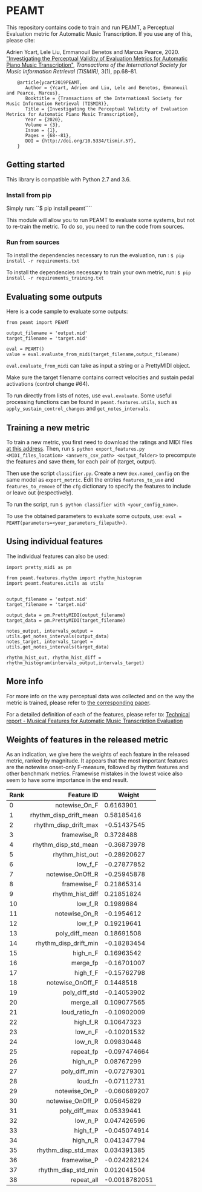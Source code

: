 # PEAMT

This repository contains code to train and run PEAMT, a Perceptual Evaluation metric for Automatic Music Transcription.
If you use any of this, please cite:

Adrien Ycart, Lele Liu, Emmanouil Benetos and Marcus Pearce, 2020. ["Investigating the Perceptual Validity of Evaluation Metrics for Automatic Piano Music Transcription"](https://transactions.ismir.net/articles/10.5334/tismir.57), _Transactions of the International Society for Music Information Retrieval (TISMIR)_, 3(1), pp.68–81.

```  
    @article{ycart2019PEAMT,
       Author = {Ycart, Adrien and Liu, Lele and Benetos, Emmanouil and Pearce, Marcus},    
       Booktitle = {Transactions of the International Society for Music Information Retrieval (TISMIR)},    
       Title = {Investigating the Perceptual Validity of Evaluation Metrics for Automatic Piano Music Transcription},       
       Year = {2020},
       Volume = {3},
       Issue = {1},
       Pages = {68--81},
       DOI = {http://doi.org/10.5334/tismir.57},
    }  
```
## Getting started

This library is compatible with Python 2.7 and 3.6.

### Install from pip

Simply run: ``$ pip install peamt````

This module will allow you to run PEAMT to evaluate some systems, but not to re-train the metric. To do so, you need to run the code from sources.

### Run from sources

To install the dependencies necessary to run the evaluation, run : ```$ pip install -r requirements.txt```

To install the dependencies necessary to train your own metric, run: ```$ pip install -r requirements_training.txt```

## Evaluating some outputs

Here is a code sample to evaluate some outputs:

```
from peamt import PEAMT

output_filename = 'output.mid'
target_filename = 'target.mid'

eval = PEAMT()
value = eval.evaluate_from_midi(target_filename,output_filename)
```

```eval.evaluate_from_midi``` can take as input a string or a PrettyMIDI object.

Make sure the target filename contains correct velocities and sustain pedal activations (control change &#35;64).

To run directly from lists of notes, use ```eval.evaluate```.
Some useful processing functions can be found in ```peamt.features.utils```, such as
```apply_sustain_control_changes``` and ```get_notes_intervals```.


## Training a new metric


To train a new metric, you first need to download the ratings and MIDI files [at this address](https://zenodo.org/record/3746863).
Then, run ```$ python export_features.py <MIDI_files_location> <answers_csv_path> <output_folder>``` to precompute the features and save them, for each pair of (target, output).

Then use the script ```classifier.py```.
Create a new ```@ex.named_config``` on the same model as ```export_metric```.
Edit the entries ```features_to_use``` and ```features_to_remove``` of the ```cfg``` dictionary to specify the features to include or leave out (respectively).

To run the script, run ```$ python classifier with <your_config_name>```.

To use the obtained parameters to evaluate some outputs, use: ```eval = PEAMT(parameters=<your_parameters_filepath>)```.

## Using individual features

The individual features can also be used:

```
import pretty_midi as pm

from peamt.features.rhythm import rhythm_histogram
import peamt.features.utils as utils


output_filename = 'output.mid'
target_filename = 'target.mid'

output_data = pm.PrettyMIDI(output_filename)
target_data = pm.PrettyMIDI(target_filename)

notes_output, intervals_output = utils.get_notes_intervals(output_data)
notes_target, intervals_target = utils.get_notes_intervals(target_data)

rhythm_hist_out, rhythm_hist_diff = rhythm_histogram(intervals_output,intervals_target)
```

## More info

For more info on the way perceptual data was collected and on the way the metric is trained, please refer to [the corresponding paper](TODO).

For a detailed definition of each of the features, please refer to: [Technical report - Musical Features for Automatic Music Transcription Evaluation](https://arxiv.org/abs/2004.07171)


## Weights of features in the released metric

As an indication, we give here the weights of each feature in the released metric, ranked by
magnitude.
It appears that the most important features are the notewise onset-only F-measure, followed by rhythm features and other benchmark metrics.
Framewise mistakes in the lowest voice also seem to have some importance in the end result.

|Rank | Feature ID        | Weight           |
|-----| -------------: |-------------|
| 0 | notewise_On_F | 0.6163901 |
| 1 | rhythm_disp_drift_mean | 0.58185416 |
| 2 | rhythm_disp_drift_max | -0.51437545 |
| 3 | framewise_R | 0.3728488 |
| 4 | rhythm_disp_std_mean | -0.36873978 |
| 5 | rhythm_hist_out | -0.28920627 |
| 6 | low_f_F | -0.27877852 |
| 7 | notewise_OnOff_R | -0.25945878 |
| 8 | framewise_F | 0.21865314 |
| 9 | rhythm_hist_diff | 0.21851824 |
| 10 | low_f_R | 0.1989684 |
| 11 | notewise_On_R | -0.1954612 |
| 12 | low_f_P | 0.19219641 |
| 13 | poly_diff_mean | 0.18691508 |
| 14 | rhythm_disp_drift_min | -0.18283454 |
| 15 | high_n_F | 0.16963542 |
| 16 | merge_fp | -0.16701007 |
| 17 | high_f_F | -0.15762798 |
| 18 | notewise_OnOff_F | 0.1448518 |
| 19 | poly_diff_std | -0.14053902 |
| 20 | merge_all | 0.109077565 |
| 21 | loud_ratio_fn | -0.10902009 |
| 22 | high_f_R | 0.10647323 |
| 23 | low_n_F | -0.10201532 |
| 24 | low_n_R | 0.09830448 |
| 25 | repeat_fp | -0.097474664 |
| 26 | high_n_P | 0.08767299 |
| 27 | poly_diff_min | -0.07279301 |
| 28 | loud_fn | -0.07112731 |
| 29 | notewise_On_P | -0.060689207 |
| 30 | notewise_OnOff_P | 0.05645829 |
| 31 | poly_diff_max | 0.05339441 |
| 32 | low_n_P | 0.047426596 |
| 33 | high_f_P | -0.045074914 |
| 34 | high_n_R | 0.041347794 |
| 35 | rhythm_disp_std_max | 0.034391385 |
| 36 | framewise_P | -0.024282124 |
| 37 | rhythm_disp_std_min | 0.012041504 |
| 38 | repeat_all | -0.0018782051 |
